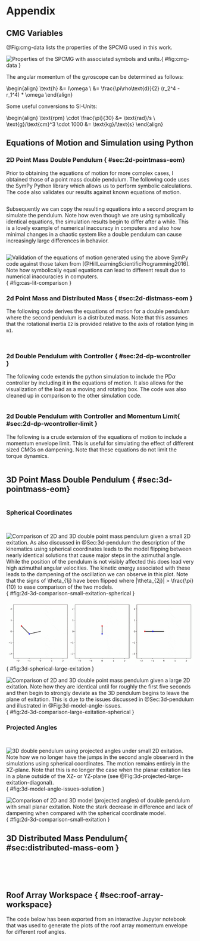 
# Appendix

## CMG Variables

@Fig:cmg-data lists the properties of the SPCMG used in this work.

![Properties of the SPCMG with associated symbols and units.](./figures/cmg-data.png){ #fig:cmg-data }

The angular momentum of the gyroscope can be determined as follows:

\begin{align}
\text{h} &= I\omega \\
&= \frac{\pi\rho\text{d}}{2} (r_2^4 - r_1^4) * \omega
\end{align}

Some useful conversions to SI-Units:

\begin{align}
\text{rpm} \cdot \frac{\pi}{30} &= \text{rad}/s \\
\text{g}/\text{cm}^3 \cdot 1000 &= \text{kg}/\text{s}
\end{align}

## Equations of Motion and Simulation using Python

### 2D Point Mass Double Pendulum { #sec:2d-pointmass-eom}

Prior to obtaining the equations of motion for more complex cases, I obtained those of a point mass double pendulum.
The following code uses the SymPy Python library which allows us to perform symbolic calculations.
The code also validates our results against known equations of motion.

```{.python include=code/double-pendulum-2d-lagrangian.py}
```

Subsequently we can copy the resulting equations into a second program to simulate the pendulum.
Note how even though we are using symbolically identical equations, the simulation results begin to differ after a while.
This is a lovely example of numerical inaccuracy in computers and also how minimal changes in a chaotic system  like a double pendulum can cause increasingly large differences in behavior.

```{.python include=code/double-pendulum-2d-simulation.py}
```

![Validation of the equations of motion generated using the above SymPy code against those taken from [@HillLearningScientificProgramming2016]. Note how symbolically equal equations can lead to different result due to numerical inaccuracies in computers.](figures/cas-lit-comparison.svg){ #fig:cas-lit-comparison }

### 2d Point Mass and Distributed Mass { #sec:2d-distmass-eom }

The following code derives the equations of motion for a double pendulum where the second pendulum is a distributed mass.
Note that this assumes that the rotational inertia `I2` is provided relative to the axis of rotation lying in `m1`.

```{.python include=code/double-pendulum-2d-distmass-lagrangian.py}
```

```{.txt include=code/double_pendulum-2d-distmass-eom.txt}
```

### 2d Double Pendulum with Controller { #sec:2d-dp-wcontroller }

The following code extends the python simulation to include the PD$\alpha$ controller by including it in the equations of motion.
It also allows for the visualization of the load as a moving and rotating box.
The code was also cleaned up in comparison to the other simulation code.

```{.python include=code/dp-2d-distmass-controller.py}
```

### 2d Double Pendulum with Controller and Momentum Limit{ #sec:2d-dp-wcontroller-limit }

The following is a crude extension of the equations of motion to include a momentum envelope limit.
This is useful for simulating the effect of different sized CMGs on dampening.
Note that these equations do not limit the torque dynamics. 

```{.python include=code/dp-2d-distmass-limited-momentum.py}
```

## 3D Point Mass Double Pendulum { #sec:3d-pointmass-eom}

```{.python include=code/double-pendulum-3d-simulation.py}
```

### Spherical Coordinates

```{.python include=code/double-pendulum-3d-spherical-coords-lagrangian.py}
```

```{.txt include=code/double-pendulum-eom-3d-pointmass-spherical-coords.txt}
```

![Comparison of 2D and 3D double point mass pendulum given a small 2D exitation. As also discussed in @Sec:3d-pendulum the description of the kinematics using spherical coordinates leads to the model flipping between nearly identical solutions that cause major steps in the azimuthal angle. While the position of the pendulum is not visibly affected this does lead very high azimuthal angular velocities. The kinetic energy associated with these leads to the dampening of the oscillation we can observe in this plot. Note that the signs of $\theta_{1j}$ have been flipped where $|\theta_{2j}| > \frac{\pi}{10}$ to ease comparison of the two models.](figures/2d-3d-comparison-small-exitation-spherical-coords.svg){ #fig:2d-3d-comparison-small-exitation-spherical }

![Large exitation of double pendulum modelled with equations of motion derived using spherical coordinates. From left to right: front, side and top view. Note how the issues of spherical coordinates cause disturbances that quickly lead to chaotic out of plane motion.](figures/double_pendulum_3d_large_exitation_spherical.gif){ #fig:3d-spherical-large-exitation }

![Comparison of 2D and 3D double point mass pendulum given a large 2D exitation. Note how they are identical until for roughly the first five seconds and then begin to strongly deviate as the 3D pendulum begins to leave the plane of exitation. This is due to the issues discussed in @Sec:3d-pendulum and illustrated in @Fig:3d-model-angle-issues.](figures/2d-3d-comparison-large-exitation-spherical-coords.svg){ #fig:2d-3d-comparison-large-exitation-spherical }

### Projected Angles

```{.python include=code/double-pendulum-3d-lagrangian.py}
```

```{.txt include=code/double-pendulum-3d-pointmass.txt}
```

![3D double pendulum using projected angles under small 2D exitation. Note how we no longer have the jumps in the second angle observerd in the simulations using spherical coordinates. The motion remains entirely in the XZ-plane. Note that this is no longer the case when the planar exitation lies in a plane outside of the XZ- or YZ-plane (see @Fig:3d-projected-large-exitation-diagonal).](./figures/3d-model-angle-issues-solution.svg){ #fig:3d-model-angle-issues-solution }

![Comparison of 2D and 3D model (projected angles) of double pendulum with small planar exitation. Note the stark decrease in difference and lack of dampening when compared with the spherical coordinate model.](figures/2d-3d-comparison-small-exitation.svg){ #fig:2d-3d-comparison-small-exitation }

## 3D Distributed Mass Pendulum{ #sec:distributed-mass-eom }

```{.python include=code/double-pendulum-3d-distmass-lagrangian.py}
```

```{.txt include=code/double-pendulum-eom-3d-distmass.txt}
```

```{.python include=code/cog-rotations.py}
```

```{.python include=code/double-pendulum-3d-distmass-simulation.py}
```

```{.python include=code/gh-data-import.py}
```

## Roof Array Workspace { #sec:roof-array-workspace}

The code below has been exported from an interactive Jupyter notebook that was used to generate the plots of the roof array momentum envelope for different roof angles.

```{.python include=code/momentum-envelope.py}
```
